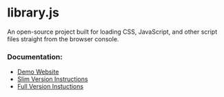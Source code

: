 # library.js
An open-source project built for loading CSS, JavaScript, and other script files straight from the browser console.
<br />

### Documentation:
 - [Demo Website](https://origamiyoda729.github.io/library.js/) 
 - [Slim Version Instructions](https://github.com/origamiyoda729/library.js/tree/master/slim)
 - [Full Version Instuctions](https://github.com/origamiyoda729/library.js/tree/master/full)